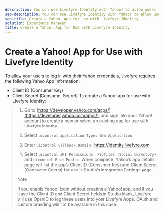 ```yaml
---
description: You can use Livefyre Identity with Yahoo! to allow users to use their Yahoo! logins to interact with Apps on your site.
seo-description: You can use Livefyre Identity with Yahoo! to allow users to use their Yahoo! logins to interact with Apps on your site.
seo-title: Create a Yahoo! App for Use with Livefyre Identity
solution: Experience Manager
title: Create a Yahoo! App for Use with Livefyre Identity
---
```


# Create a Yahoo! App for Use with Livefyre Identity

To allow your users to log in with their Yahoo credentials, Livefyre requires the following Yahoo App information:

* Client ID (Consumer Key)
* Client Secret (Consumer Secret)
To create a Yahoo! app for use with Livefyre Identity:

>1. Go to [https://developer.yahoo.com/apps/](https://developer.yahoo.com/apps/), and sign into your Yahoo! account to create a new or select an existing app for use with Livefyre Identity.
>   
>1. Select `uicontrol Application Type: Web Application`.
>   
>1. Enter `uicontrol Callback Domain:` https://identity.livefyre.com
>   
>1. Select `uicontrol API Permissions: Profiles (Social Directory)` and `uicontrol Read Public`.
>   When complete, Yahoo’s app details page will list the app’s Client ID (Consumer Key) and Client Secret (Consumer Secret) for use in Studio’s Integration Settings page.
>   
>   >[!NOTE]
>   >
>   >If you enable Yahoo! login without creating a Yahoo! app, and if you leave the Client ID and Client Secret fields in Studio blank, Livefyre will use OpenID to log these users into your Livefyre Apps. OAuth and custom branding will not be available in this case.
>   
>   
>   
